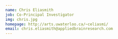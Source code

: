 ```yaml
---
name: Chris Eliasmith
job: Co-Principal Investigator
img: chris.jpg
homepage: http://arts.uwaterloo.ca/~celiasmi/
email: chris.eliasmith@appliedbrainresearch.com
---
```


